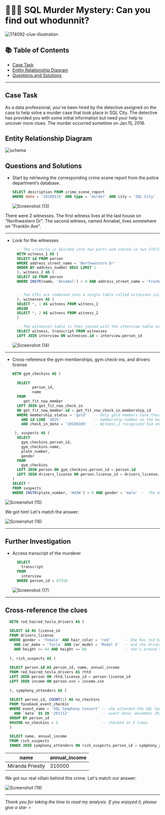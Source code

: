 # 🕵🏻‍♂️ SQL Murder Mystery: Can you find out whodunnit?

![174092-clue-illustration](https://user-images.githubusercontent.com/113444489/229263292-d3a10dda-3c84-491d-a0f9-cc3445f7398a.png)

## 📚 Table of Contents
- [Case Task](#case-task)
- [Entity Relationship Diagram](#entity-relationship-diagram)
- [Questions and Solutions](#questions-and-solutions)

***
## Case Task

As a data professional, you've been hired by the detective assigned on the case to help solve a murder case that took place in SQL City. The detective has provided you with some initial information but need your help to uncover more clues. The murder occurred sometime on Jan.15, 2018.

## Entity Relationship Diagram

![schema](https://user-images.githubusercontent.com/113444489/229263670-392c15c1-daee-4c86-a0ba-914883c772f2.png)

## Questions and Solutions

- Start by retrieving the corresponding crime scene report from the police department’s database.
    
    ```sql
    SELECT description FROM crime_scene_report
    WHERE date = '20180115' AND type = 'murder' AND city = 'SQL City'
    ```
    ![Screenshot (13)](https://user-images.githubusercontent.com/113444489/229264046-95d1e212-7793-4501-8a50-f5405aa0b64a.png)

There were 2 witnesses. The first witness lives at the last house on "Northwestern Dr". The second witness, named Annabel, lives somewhere on "Franklin Ave".

---

- Look for the witnesses

  ```sql
    -- The criteria is divided into two parts and stored in two CTE(Common Table Expression)s called witness_1 and witness_2 respectively.
    WITH witness_1 AS (
    SELECT id FROM person
    WHERE address_street_name = 'Northwestern Dr'
    ORDER BY address_number DESC LIMIT 1
    ), witness_2 AS (
    SELECT id FROM person
    WHERE INSTR(name, 'Annabel') > 0 AND address_street_name = 'Franklin Ave'


    -- Two CTEs are combined into a single table called witnesses using the UNION operator 
    ), witnesses AS (
    SELECT *, 1 AS witness FROM witness_1
    UNION
    SELECT *, 2 AS witness FROM witness_2
    )

    -- The witnesses table is then joined with the interview table using the person_id column to retrieve the transcripts of the interviews.
    SELECT witness, transcript FROM witnesses
    LEFT JOIN interview ON witnesses.id = interview.person_id
    ```
    ![Screenshot (14)](https://user-images.githubusercontent.com/113444489/229265082-b4872a90-6e2a-41f2-986c-3d4682958efa.png)

---

- Cross-reference the gym memberships, gym check-ins, and drivers license

  ```sql
  WITH gym_checkins AS (
    
    SELECT 
           person_id, 
           name
    FROM 
       get_fit_now_member
    LEFT JOIN get_fit_now_check_in 
    ON get_fit_now_member.id = get_fit_now_check_in.membership_id
    WHERE membership_status = 'gold'   -- Only gold members have those bags(witness_1)
      AND id LIKE '48Z%'               -- membership number on the bag started with "48Z"(witness_1)
      AND check_in_date = '20180109'   -- Witness_2 recognized him on January the 9th
  
   ), suspects AS (
    SELECT 
      gym_checkins.person_id, 
      gym_checkins.name, 
      plate_number, 
      gender
    FROM 
      gym_checkins
    LEFT JOIN person ON gym_checkins.person_id = person.id
    LEFT JOIN drivers_license ON person.license_id = drivers_license.id
  )
  SELECT * 
  FROM suspects
  WHERE INSTR(plate_number, 'H42W') > 0 AND gender = 'male' --  The man got into a car with a plate that included "H42W" (witness_1)
  ```


![Screenshot (15)](https://user-images.githubusercontent.com/113444489/229265539-7b31a8ca-6427-487c-9f77-ab7726ebbc40.png)

We got him! Let's match the answer:


![Screenshot (16)](https://user-images.githubusercontent.com/113444489/229265650-09d8f162-b0e2-4010-a5bf-f40999e3dfe1.png)

---

## Further Investigation

- Access transcript of the murderer

  ```sql
    SELECT 
      transcript 
    FROM 
      interview 
    WHERE person_id = 67318
    ```
  ![Screenshot (17)](https://user-images.githubusercontent.com/113444489/229265868-2d8ec79e-93e0-4ed1-9386-a206f79c60d8.png)

---

## Cross-reference the clues

  ```sql
    WITH red_haired_tesla_drivers AS (
    
    SELECT id AS license_id
    FROM drivers_license
    WHERE gender = 'female' AND hair_color = 'red'      -- She has red hair
      AND car_make = 'Tesla' AND car_model = 'Model S'  -- and she drives a Tesla Model S
      AND height >= 64 AND height <= 68                 -- she's around 5'5" (65") or 5'7" (67")
    
    ), rich_suspects AS (
    
    SELECT person.id AS person_id, name, annual_income
    FROM red_haired_tesla_drivers AS rhtd
    LEFT JOIN person ON rhtd.license_id = person.license_id
    LEFT JOIN income ON person.ssn = income.ssn
    
    ), symphony_attenders AS (
    
    SELECT person_id, COUNT(1) AS no_checkins
    FROM facebook_event_checkin
    WHERE event_name = 'SQL Symphony Concert' -- she attended the SQL Symphony Concert
      AND `date` IS IN '201712'               -- event date: December 2017
    GROUP BY person_id
    HAVING no_checkins = 3                    -- checked in 3 times
    )
   
    SELECT name, annual_income
    FROM rich_suspects
    INNER JOIN symphony_attenders ON rich_suspects.person_id = symphony_attenders.person_id
  ```
    







| name | annual_income |
| --- | --- |
| Miranda Priestly | 310000 |


 We got our real villain behind this crime. Let's match our answer:
 
 ![Screenshot (19)](https://user-images.githubusercontent.com/113444489/229266490-e98e48f0-a5b3-4dff-a519-3b894173a153.png)

 
 ---
 
 *Thank you for taking the time to read my analysis. If you enjoyed it, please give a star ⭐*
 
 
 
 
 
 
 


